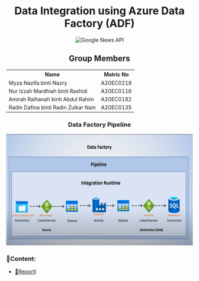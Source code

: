<h1 align="center">Data Integration using Azure Data Factory (ADF)</h1>

<p align="center">
  <img src="https://miro.medium.com/v2/resize:fit:1200/1*X0_s8C5ZsnJreHZMl_JS8w.png" height= '300px' title="Google News API">
</p>

<h2 align='center'>Group Members</h2>
<table align='center'>
  <tr>
    <th>Name</th>
    <th>Matric No</th>
  </tr>
  <tr>
    <td>Myza Nazifa binti Nazry</td>
    <td>A20EC0219</td>
  </tr>
  <tr>
    <td>Nur Izzah Mardhiah binti Rashidi</td>
    <td>A20EC0116</td>
  </tr>
    <tr>
    <td>Amirah Raihanah binti Abdul Rahim</td>
    <td>A20EC0182</td>
  </tr>
    <tr>
    <td>Radin Dafina binti Radin Zulkar Nain</td>
    <td>A20EC0135</td>
  </tr>
</table>


<h3 align='center'>Data Factory Pipeline</h3>

<p align="center">
  <img src="flow.jpg" height= '300px' title="ADF">
</p>

### 📂Content:
* [📖Report](https://github.com/drshahizan/special-topic-data-engineering/blob/main/assignment/data-integration/submission/DataAce/Report.md))





